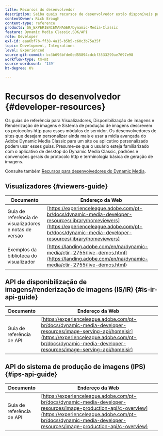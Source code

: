 ```yaml
---
title: Recursos do desenvolvedor
description: Saiba quais recursos de desenvolvedor estão disponíveis para o Dynamic Media.
contentOwner: Rick Brough
content-type: reference
products: SG_EXPERIENCEMANAGER/Dynamic-Media-Classic
feature: Dynamic Media Classic,SDK/API
role: Developer
exl-id: eaa6bf7b-ff38-4a15-b5b5-c60c3b75a35f
topic: Development, Integrations
level: Experienced
source-git-commit: bc3b696bfde0ed55894cdcbf3533299ae7697e98
workflow-type: tm+mt
source-wordcount: '139'
ht-degree: 0%

---
```


# Recursos do desenvolvedor {#developer-resources}

Os guias de referência para Visualizadores, Disponibilização de imagens e Renderização de imagens e Sistema de produção de imagens descrevem os protocolos http para esses módulos de servidor. Os desenvolvedores de sites que desejam personalizar ainda mais e usar a mídia avançada do Adobe Dynamic Media Classic para um site ou aplicativo personalizado podem usar esses guias. Presume-se que o usuário esteja familiarizado com o aplicativo de desktop do Dynamic Media Classic, padrões e convenções gerais do protocolo http e terminologia básica de geração de imagens.

Consulte também [Recursos para desenvolvedores do Dynamic Media](https://experienceleague.adobe.com/pt-br/docs/dynamic-media-developer-resources).

## Visualizadores {#viewers-guide}

| Documento | Endereço da Web |
| --- | --- |
| Guia de referência de visualizadores e notas de versão | [https://experienceleague.adobe.com/pt-br/docs/dynamic-media-developer-resources/library/homeviewers](https://experienceleague.adobe.com/pt-br/docs/dynamic-media-developer-resources/library/homeviewers) |
| Exemplos da biblioteca do visualizador | [https://landing.adobe.com/en/na/dynamic-media/ctir-2755/live-demos.html](https://landing.adobe.com/en/na/dynamic-media/ctir-2755/live-demos.html) |

## API de disponibilização de imagens/renderização de imagens (IS/IR) {#is-ir-api-guide}

| Documento | Endereço da Web |
| --- | --- |
| Guia de referência de API | [https://experienceleague.adobe.com/pt-br/docs/dynamic-media-developer-resources/image-serving-api/homeisir](https://experienceleague.adobe.com/pt-br/docs/dynamic-media-developer-resources/image-serving-api/homeisir) |

## API do sistema de produção de imagens (IPS) {#ips-api-guide}

| Documento | Endereço da Web |
| --- | --- |
| Guia de referência de API | [https://experienceleague.adobe.com/pt-br/docs/dynamic-media-developer-resources/image-production-api/c-overview](https://experienceleague.adobe.com/pt-br/docs/dynamic-media-developer-resources/image-production-api/c-overview) |

<!-- ## Image Authoring {#ia}

| Document| Web address |
| --- | --- |
| User Guide | Contact Adobe Dynamic Media Classic technical support for this documentation. |
| Release Notes | Contact Adobe Dynamic Media Classic technical support for this documentation. |

## Dynamic Media Classic API {#dmc-api}

| Document | Web address |
| --- | --- |
| API Reference Guide | Contact Adobe Dynamic Media Classic technical support for documentation. |
 -->










<!-- 

**Web-to-Print**

|Document|Web address|
|--- |--- |
|Reference Guide|[https://www.adobe.com/go/learn_s7_webtoprint_en](https://www.adobe.com/go/learn_s7_webtoprint_en)| 

-->
